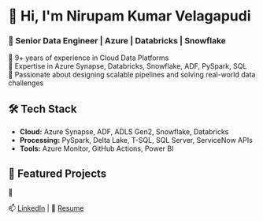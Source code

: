 # 👋 Hi, I'm Nirupam Kumar Velagapudi
### 🚀 Senior Data Engineer | Azure | Databricks | Snowflake

🔹 9+ years of experience in Cloud Data Platforms  
🔹 Expertise in Azure Synapse, Databricks, Snowflake, ADF, PySpark, SQL  
🔹 Passionate about designing scalable pipelines and solving real-world data challenges

## 🛠️ Tech Stack
- **Cloud:** Azure Synapse, ADF, ADLS Gen2, Snowflake, Databricks
- **Processing:** PySpark, Delta Lake, T-SQL, SQL Server, ServiceNow APIs
- **Tools:** Azure Monitor, GitHub Actions, Power BI

## 📌 Featured Projects
🔸

📫 [LinkedIn](https://linkedin.com/in/nirupam-kumar-velagapudi/) | 📁 [Resume](#)
